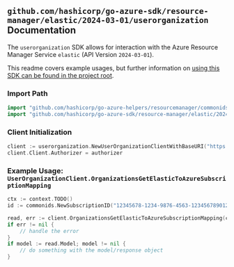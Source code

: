 
## `github.com/hashicorp/go-azure-sdk/resource-manager/elastic/2024-03-01/userorganization` Documentation

The `userorganization` SDK allows for interaction with the Azure Resource Manager Service `elastic` (API Version `2024-03-01`).

This readme covers example usages, but further information on [using this SDK can be found in the project root](https://github.com/hashicorp/go-azure-sdk/tree/main/docs).

### Import Path

```go
import "github.com/hashicorp/go-azure-helpers/resourcemanager/commonids"
import "github.com/hashicorp/go-azure-sdk/resource-manager/elastic/2024-03-01/userorganization"
```


### Client Initialization

```go
client := userorganization.NewUserOrganizationClientWithBaseURI("https://management.azure.com")
client.Client.Authorizer = authorizer
```


### Example Usage: `UserOrganizationClient.OrganizationsGetElasticToAzureSubscriptionMapping`

```go
ctx := context.TODO()
id := commonids.NewSubscriptionID("12345678-1234-9876-4563-123456789012")

read, err := client.OrganizationsGetElasticToAzureSubscriptionMapping(ctx, id)
if err != nil {
	// handle the error
}
if model := read.Model; model != nil {
	// do something with the model/response object
}
```
